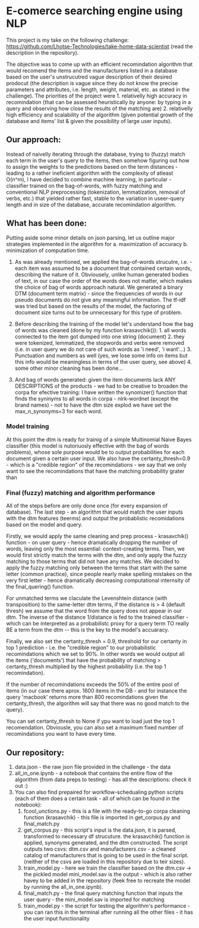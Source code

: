 # E-comerce searching engine using NLP

This project is my take on the following challenge: https://github.com/Lhotse-Technologies/take-home-data-scientist (read the description in the repository).

The objective was to come up with an efficient recomindation algorithm that would recomend the items and the manufacturers listed in a database based on the user's unstrucutred vague description of their desired prodocut (the description is vague since they do not know the precise parameters and attributes, i.e. length, weight, material, etc. as stated in the challenge). The priorities of the project were 1. relativelly high accuracy in recomindation (that can be assessed heuristically by anyone: by typing in a query and observing how close the results of the matching are) 2. relativelly high efficiency and scalability of the algorithm (given potential growth of the database and items' list & given the possibility of large user inputs).


## Our approach:

Instead of naivelly iterating through the database, trying to (fuzzy) match each term in the user's query to the items, then somehow figuring out how to assign the weights to the predictions based on the term distances - leading to a rather ineficient algorithm with the complexity of atleast O(n^m), I have decided to combine machine learning, in particular - classifier trained on the bag-of-words, with fuzzy matching and conventional NLP preprocessing (tokenization, lemmatization, removal of verbs, etc.) that yielded rather fast, stable to the variation in useer-query length and in size of the database, accurate recomindation algorithm. 


## What has been done:

Putting aside some minor details on json parsing, let us outline major strategies implemented in the algorithm for  a. maximization of accuracy b. minimization of computation time.

1. As was already mentioned, we applied the bag-of-words strucutre, i.e. - each item was assumed to be a document that contained certain words, describing the nature of it. Obviousely, unlike human generated bodies of text, in our case the order of the words does not matter, which makes the choice of bag of words approach natural. We generated a binary DTM (document term matrix) - since the frequencies of words in our pseudo documents do not give any meaningful information. The tf-idf was tried but based on the results of the model, the factoring of document size turns out to be unnecessary for this type of problem. 
2. Before describing the training of the model let's understand how the bag of words was cleaned (done by my function krasavchik()):
        1. all words connected to the item got dumped into one string (document)
        2. they were tokenized, lemmatized, the stopwords and verbs were removed (i.e. in user query we do not care of such words as 'i need', 'i want'...)
        3. Punctuation and numbers as well (yes, we lose some info on items but this info would be meaningless in terms of the user query, see above)
        4. some other minor cleaning has been done...

3. And bag of words generated: given the item documents lack ANY DESCRIPTIONS of the products - we had to be creative to broaden the corpa for efective training:
I have written the synomizer() function that finds the syninyms to all words in corpa - nlrk-wordnet (except the brand names) - not to have the dtm size explod we have set the max_n_synonyms=3 for each word.


### Model training 

At this point the dtm is ready for trainig of a simple Multinomial Naive Bayes classifier (this model is nutoriuosly effective with the bag of words problems), whose sole purpose would be to output probabilities for each document given a certain user input. We also have the certanty_thresh=0.9 - which is a "credible region" of the recomindations - we say that we only want to see the recomindations that have the matching probability grater than 


### Final (fuzzy) matching and algorithm performance

All of the steps before are only done once (for every expansion of database). The last step - an algorithm that would match the user inputs with the dtm features (teerms) and output the probablistic recomidations based on the model and query. 

Firstly, we would apply the same cleaning and prep process - krasavchik() function - on user query - hence dramatically dropping the number of words, leaving only the most essential: context-creating terms. Then, we would first strictly match the terms with the dtm, and only apply the fuzzy matching to those terms that did not have any matches. We decided to apply the fuzzy matching only between the terms that start with the same letter (common practice), since people rearly make spelling mistakes on the very first letter - hence dramatically decreasing computational internsity of the final_quering() function. 

For unmatched terms we claculate the Levenshtein distance (with transposition) to the same-letter dtm terms, if the distance is > 4 (default thresh) we assume that the word from the query does not appear in our dtm. The inverse of the distance 1/distance is fed to the trained classifier - which can be interpreted as a probabilistc proxy for a query term TO really BE a term from the dtm -- this is the key to the model's accuaracy.  

Finally, we also set the certanty_thresh = 0.9, threshold for our certanty in top 1 prediction - i.e. the "credible region" to our probabilistic recomindations which we set to 90%. In other words we would output all the items ('documents') that have the probability of matching > certanty_thresh multiplied by the highest probability (i.e. the top 1 recomindation). 

If the number of recomindations exceeds the 50% of the entire pool of items (in our case there aprox. 1600 items in the DB - and for instance the query 'macbook' returns more than 800 recomindations given the certanty_thresh, the algorithm will say that there was no good match to the query).

You can set certanty_thresh to None if ypu want to load just the top 1 recomendation. Obviousle, you can also set a maximum fixed number of recomindations you want to have every time. 


## Our repository:
1. data.json - the raw json file provided in the challenge - the data
2. all_in_one.ipynb - a notebook that contains the entire flow of the algorithm (from data preps to testing) - has all the descriptions: check it out :)
3. You can also find prepaired for workflow-schedualing python scripts (each of them does a certain task - all of which can be found in the notebook):
    1. fcool_unctions.py - this is a file with the ready-to-go corpa cleaning function (krasavchik) - this file is imported in get_corpus.py and final_match.py 
    2. get_corpus.py - this script's input is the data.json, it is parsed, transformed to necessary df strucuture. the krasavchik() function is applied, synonyms generated, and the dtm constructed. The script outputs two csvs: dtm.csv and manufacturers.csv - a cleaned catalog of manufacturers that is going to be used in the final script. (neither of the csvs are loaded in this repository due to teir sizes).
    3. train_model.py - here we train the classifier based on the dtm.csv -> the pickled model mini_model.sav is the output - which is also rather havey to be added in the repository (feek free to recreate the model by running the all_in_one.ipynb).
    4. final_match.py - the final query matching function that inputs the user query - the mini_model.sav is imported for matching
    5. train_model.py - the script for testing the algorithm's performance - you can ran this in the terminal after running all the other files - it has the user input functionality
